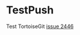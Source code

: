 # TestPush

Test TortoiseGit [issue 2446](https://code.google.com/p/tortoisegit/issues/detail?id=2446)
